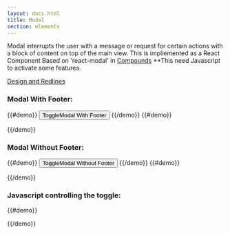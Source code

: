 ```yaml
---
layout: docs.html
title: Modal
section: elements
---
```


Modal interrupts the user with a message or request for certain actions with a block of content on top of the main view.
This is impliemented as a React Component Based on 'react-modal' in [Compounds](https://pearson-higher-ed.github.io/compounds/#/)
**This need Javascript to activate some features.

[Design and Redlines](http://pearson-higher-ed.github.io/design/c/modal/beta/)




### Modal With Footer:
{{#demo}}
  <button class="pe-btn__cta_t--btn_xlarge" onclick="toggleModal('modalPortalWithFooter')">ToggleModal With Footer</button>
{{/demo}}
{{#demo}}
<div id="modalPortalWithFooter" class="modalPortal" style="display:none;">
  <div class="modalOverlay"  onclick="toggleModal('modalPortalWithFooter')">
  <div class="pe-template__static-medium modalContent" tabindex="-1" role="dialog" aria-label="Modal" aria-labelledby="modalContent">
  <div id="modalHeader" class="modalHeader">
    <h2 id="modalHeaderText" class="modalHeaderText pe-title">Basic Title</h2>
  </div>
    <div id="modalBody" class="modalBody" tabindex="0">
    <p>
      Lorem ipsum dolor sit amet, consectetur adipiscing elit.Lorem ipsum dolor sit amet, consectetur adipiscing elit. Mauris id lorem tellus. Proin a lacus ipsum. Cras scelerisque massa augue, ut efficitur eros dignissim in. Vivamus massa ex, dictum sit amet est at, facilisis venenatis risus. Nullam ipsum diam, ullamcorper ac aliquet sed, sagittis vitae nisi. Curabitur molestie, nisi quis pellentesque interdum, dui sapien finibus justo, vel tempus dolor tortor eu leo. Quisque molestie mi tempus augue consequat porttitor. Proin eget odio sed mi facilisis elementum quis ac elit. Lorem ipsum dolor sit amet, consectetur adipiscing elit.Lorem ipsum dolor sit amet, consectetur adipiscing elit.Lorem ipsum dolor sit amet, consectetur adipiscing elit. Mauris id lorem tellus. Lorem ipsum dolor sit amet, consectetur adipiscing elit.Lorem ipsum dolor sit amet, consectetur adipiscing elit. Mauris id lorem tellus. Proin a lacus ipsum. Cras scelerisque massa augue, ut efficitur eros dignissim in. Vivamus massa ex, dictum sit amet est at, facilisis venenatis risus. Nullam ipsum diam, ullamcorper ac aliquet sed, sagittis vitae nisi. Curabitur molestie, nisi quis pellentesque interdum, dui sapien finibus justo, vel tempus dolor tortor eu leo. Quisque molestie mi tempus augue consequat porttitor. Proin eget odio sed mi facilisis elementum quis ac elit. Lorem ipsum dolor sit amet, consectetur adipiscing elit.Lorem ipsum dolor sit amet, consectetur adipiscing elit.Lorem ipsum dolor sit amet, consectetur adipiscing elit. Mauris id lorem tellus. Lorem ipsum dolor sit amet, consectetur adipiscing elit.Lorem ipsum dolor sit amet, consectetur adipiscing elit. Mauris id lorem tellus. Proin a lacus ipsum. Cras scelerisque massa augue, ut efficitur eros dignissim in. Vivamus massa ex, dictum sit amet est at, facilisis venenatis risus. Nullam ipsum diam, ullamcorper ac aliquet sed, sagittis vitae nisi. Curabitur molestie, nisi quis pellentesque interdum, dui sapien finibus justo, vel tempus dolor tortor eu leo.aliquet sed, sagittis vitae nisi. Curabitur molestie, nisi quis pellentesque interdum, dui sapien finibus justo, vel tempus dolor tortor eu leo. aliquet sed, sagittis vitae nisi. Curabitur molestie, nisi quis pellentesque interdum, dui sapien finibus justo, vel tempus dolor tortor eu leo.aliquet sed, sagittis vitae nisi. Curabitur molestie, nisi quis pellentesque interdum, dui sapien finibus justo, vel tempus dolor tortor eu leo.piscing elit. Mauris id lorem tellus. Lorem ipsum dolor sit amet, consectetur adipiscing elit.Lorem ipsum dolor sit amet, consectetur adipiscing elit. Mauris id lorem tellus. Proin a lacus ipsum. Cras scelerisque massa augue, ut efficitur eros dignissim in. Vivamus massa ex, dictum sit amet est at, facilisis venenatis risus. Nullam ipsum diam, ullamcorper ac aliquet sed, sagittis vitae nisi. Curabitur molestie, nisi quis pellentesque interdum, dui sapien finibus justo, vel tempus dolor tortor eu leo. Quisque molestie mi tempus augue consequat porttitor. Proin eget odio sed mi facilisis elementum quis ac elit. Lorem ipsum dolor sit amet, consectetur adipiscing elit.Lorem ipsum dolor sit amet, consectetur adipiscing elit.Lorem ipsum dolor sit amet, consectetur adipiscing elit. Mauris id lorem tellus. Lorem ipsum dolor sit amet, consectetur adipiscing elit.Lorem ipsum dolor sit amet, consectetur adipiscing elit. Mauris id lorem tellus. Proin a lacus ipsum. Cras scelerisque massa augue, ut efficitur eros dignissim in. Vivamus massa ex, dictum sit amet est at, facilisis venenatis risus. Nullam ipsum diam, ullamcorper ac aliquet sed, sagittis vitae nisi. Curabitur molestie, nisi quis pellentesque interdum, dui sapien finibus justo, vel tempus dolor tortor eu leo.aliquet sed, sagittis vitae nisi. Curabitur molestie, nisi quis pellentesque interdum, dui sapien finibus justo, vel tempus dolor tortor eu leo. aliquet sed, sagittis vitae nisi. Curabitur molestie, nisi quis pellentesque interdum, dui sapien finibus justo, vel tempus dolor tortor eu leo.aliquet sed, sagittis vitae nisi. Curabitur molestie, nisi quis pellentesque interdum, dui sapien finibus justo, vel tempus dolor tortor eu leo.
      piscing elit. Mauris id lorem tellus. Lorem ipsum dolor sit amet, consectetur adipiscing elit.Lorem ipsum dolor sit amet, consectetur adipiscing elit. Mauris id lorem tellus. Proin a lacus ipsum. Cras scelerisque massa augue, ut efficitur eros dignissim in. Vivamus massa ex, dictum sit amet est at, facilisis venenatis risus. Nullam ipsum diam, ullamcorper ac aliquet sed, sagittis vitae nisi. Curabitur molestie, nisi quis pellentesque interdum, dui sapien finibus justo, vel tempus dolor tortor eu leo. Quisque molestie mi tempus augue consequat porttitor. Proin eget odio sed mi facilisis elementum quis ac elit. Lorem ipsum dolor sit amet, consectetur adipiscing elit.Lorem ipsum dolor sit amet, consectetur adipiscing elit.Lorem ipsum dolor sit amet, consectetur adipiscing elit. Mauris id lorem tellus. Lorem ipsum dolor sit amet, consectetur adipiscing elit.Lorem ipsum dolor sit amet, consectetur adipiscing elit. Mauris id lorem tellus. Proin a lacus ipsum. Cras scelerisque massa augue, ut efficitur eros dignissim in. Vivamus massa ex, dictum sit amet est at, facilisis venenatis risus. Nullam ipsum diam, ullamcorper ac aliquet sed, sagittis vitae nisi. Curabitur molestie, nisi quis pellentesque interdum, dui sapien finibus justo, vel tempus dolor tortor eu leo.aliquet sed, sagittis vitae nisi. Curabitur molestie, nisi quis pellentesque interdum, dui sapien finibus justo, vel tempus dolor tortor eu leo. aliquet sed, sagittis vitae nisi. Curabitur molestie, nisi quis pellentesque interdum, dui sapien finibus justo, vel tempus dolor tortor eu leo.aliquet sed, sagittis vitae nisi. Curabitur molestie, nisi quis pellentesque interdum, dui sapien finibus justo, vel tempus dolor tortor eu leo.
    </p>
    </div>
    <div class="modalFooter">
    <button class="modalCancel pe-btn--btn_large" >Standard Button</button>
    <button class="modalSave pe-btn__cta_t--btn_large">Standard Button</button>
    </div>
  </div>
  </div>
</div>
{{/demo}}


### Modal Without Footer:
{{#demo}}
<button class="pe-btn__primary--btn_xlarge" onclick="toggleModal('modalPortalWithoutFooter')">ToggleModal Without Footer</button>
{{/demo}}
{{#demo}}
<div id="modalPortalWithoutFooter" class="modalPortal" style="display:none;">
  <div class="modalOverlay" onclick="toggleModal('modalPortalWithoutFooter')">
  <div class="pe-template__static-medium modalContent" tabindex="-1" role="dialog" aria-label="Modal" aria-labelledby="modalContent">
  <div id="modalHeader" class="modalHeader">
    <button class="modalClose pe-icon--btn">
    <svg class="pe-icon--remove-sm-24" focusable="false" role="img" aria-hidden="false" aria-labelledby="_3d82fc60-2926-11e7-8bd0-375a85c4a530">
    <title id="_3d82fc60-2926-11e7-8bd0-375a85c4a530">close dialog</title>
    <use xmlns:xlink="http://www.w3.org/1999/xlink" xlink:href="#remove-sm-24"></use>
    </svg>
    </button>
    <h2 id="modalHeaderText" class="modalHeaderText pe-title">Basic Title</h2>
  </div>
    <div id="modalBody" class="modalBody" tabindex="0">
    <p>
      Lorem ipsum dolor sit amet, consectetur adipiscing elit.Lorem ipsum dolor sit amet, consectetur adipiscing elit. Mauris id lorem tellus. Proin a lacus ipsum. Cras scelerisque massa augue, ut efficitur eros dignissim in. Vivamus massa ex, dictum sit amet est at, facilisis venenatis risus. Nullam ipsum diam, ullamcorper ac aliquet sed, sagittis vitae nisi. Curabitur molestie, nisi quis pellentesque interdum, dui sapien finibus justo, vel tempus dolor tortor eu leo. Quisque molestie mi tempus augue consequat porttitor. Proin eget odio sed mi facilisis elementum quis ac elit. Lorem ipsum dolor sit amet, consectetur adipiscing elit.Lorem ipsum dolor sit amet, consectetur adipiscing elit.Lorem ipsum dolor sit amet, consectetur adipiscing elit. Mauris id lorem tellus. Lorem ipsum dolor sit amet, consectetur adipiscing elit.Lorem ipsum dolor sit amet, consectetur adipiscing elit. Mauris id lorem tellus. Proin a lacus ipsum. Cras scelerisque massa augue, ut efficitur eros dignissim in. Vivamus massa ex, dictum sit amet est at, facilisis venenatis risus. Nullam ipsum diam, ullamcorper ac aliquet sed, sagittis vitae nisi. Curabitur molestie, nisi quis pellentesque interdum, dui sapien finibus justo, vel tempus dolor tortor eu leo. Quisque molestie mi tempus augue consequat porttitor. Proin eget odio sed mi facilisis elementum quis ac elit. Lorem ipsum dolor sit amet, consectetur adipiscing elit.Lorem ipsum dolor sit amet, consectetur adipiscing elit.Lorem ipsum dolor sit amet, consectetur adipiscing elit. Mauris id lorem tellus. Lorem ipsum dolor sit amet, consectetur adipiscing elit.Loremdiam, ullamcorper ac aliquet sed, sagittis vitae nisi. Curabitur molestie, nisi quis pellentesque interdum, dui sapien finibus justo, vel tempus dolor tortor eu leo. Quisque molestie mi tempus augue consequat porttitor. Proin eget odio sed mi facilisis elementum quis ac elit. Lorem ipsum dolor sit amet, consectetur adipiscing elit.Lorem ipsum dolor sit amet, consectetur adipiscing elit.Lorem ipsum dolor sit amet, consectetur adipiscing elit. Mauris id lorem tellus. Lorem ipsum dolor sit amet, consectetur adipiscing elit.Lorem ipsum dolor sit amet, consectetur adipiscing elit. Mauris id lorem tellus. Proin a lacus ipsum. Cras scelerisque massa augue, ut efficitur eros dignissim in. Vivamus massa ex, dictum sit amet est at, facilisis venenatis risus. Nullam ipsum diam, ullamcorper ac aliquet sed, sagittis vitae nisi. Curabitur molestie, nisi quis pellentesque interdum, dui sapien finibus justo, vel tempus dolor tortor eu leo. Quisque molestie mi tempus augue consequat porttitor. Proin eget odio sed mi facilisis elementum quis ac elit. Lorem ipsum dolor sit amet, consectetur adipiscing elit.Lorem ipsum dolor sit amet, consectetur adipiscing elit.Lorem ipsum dolor sit amet, consectetur adipiscing elit. Mauris id lorem tellus. Lorem ipsum dolor sit amet, consectetur adipiscing elit.Loremdiam, ullamcorper ac aliquet sed, sagittis vitae nisi. Curabitur molestie, nisi quis pellentesque interdum, dui sapien finibus justo, vel tempus dolor tortor eu leo. Quisque molestie mi tempus augue consequat porttitor. Proin eget odio sed mi facilisis elementum quis ac elit. Lorem ipsum dolor sit amet, consectetur adipiscing elit.Lorem ipsum dolor sit amet, consectetur adipiscing elit.Lorem ipsum dolor sit amet, consectetur adipiscing elit. Mauris id lorem tellus. Lorem ipsum dolor sit amet, consectetur adipiscing elit.Lorem ipsum dolor sit amet, consectetur adipiscing elit. Mauris id lorem tellus. Proin a lacus ipsum. Cras scelerisque massa augue, ut efficitur eros dignissim in. Vivamus massa ex, dictum sit amet est at, facilisis venenatis risus. Nullam ipsum diam, ullamcorper ac aliquet sed, sagittis vitae nisi. Curabitur molestie, nisi quis pellentesque interdum, dui sapien finibus justo, vel tempus dolor tortor eu leo. Quisque molestie mi tempus augue consequat porttitor. Proin eget odio sed mi facilisis elementum quis ac elit. Lorem ipsum dolor sit amet, consectetur adipiscing elit.Lorem ipsum dolor sit amet, consectetur adipiscing elit.Lorem ipsum dolor sit amet, consectetur adipiscing elit. Mauris id lorem tellus. Lorem ipsum dolor sit amet, consectetur adipiscing elit.Lorem
    </p>
    </div>
  </div>
  </div>
</div>
{{/demo}}


### Javascript controlling the toggle:

{{#demo}}
<script>

function heightCalc(){

  // apply padding based on clientHeight for first modal on the page...
  const modalBody    = document.getElementsByClassName('modalBody')[0];
  const modalContent = document.getElementsByClassName('modalContent')[0];
  const modalOverlay = document.getElementsByClassName('modalOverlay')[0];
  const header       = document.getElementsByClassName('modalHeader')[0];
  const footer       = document.getElementsByClassName('modalFooter')[0];

  const windowHeight  = window.innerHeight;
  const contentHeight = modalContent.offsetHeight;
  const paddingHeight = (windowHeight - contentHeight) / 2;
  const padding       = paddingHeight > 60 ? paddingHeight : 60;
  const headerHeight  = header.getBoundingClientRect().height;
  const footerHeight  = footer ? footer.getBoundingClientRect().height : 0;


  // apply padding based on clientHeight for second modal on the page...
  const modalBody2    = document.getElementsByClassName('modalBody')[1];
  const modalOverlay2 = document.getElementsByClassName('modalOverlay')[1];
  const header2       = document.getElementsByClassName('modalHeader')[1];
  const modalContent2 = document.getElementsByClassName('modalContent')[1];

  const contentHeight2 = modalContent2.offsetHeight;
  const paddingHeight2 = (windowHeight - contentHeight2) / 2;
  const padding2       = paddingHeight2 > 60 ? paddingHeight2 : 60;
  const headerHeight2  = header2.getBoundingClientRect().height;

  // calculate body max...
  modalBody.style     = `max-height:${windowHeight - (headerHeight + footerHeight + 120)}px`;
  modalOverlay.style  = `padding-top:${padding}px; padding-bottom:${padding}px;`;

  modalBody2.style    = `max-height:${windowHeight - (headerHeight2 + 120)}px`;
  modalOverlay2.style = `padding-top:${padding2}px; padding-bottom:${padding2}px;`;

  // conditional borders on modalbody if scrollbar is present...
  modalBody.className  = (modalBody.clientHeight  < modalBody.scrollHeight)  ? 'modalBody modalBody_border' : 'modalBody modalBody_border_normal';
  modalBody2.className = (modalBody2.clientHeight < modalBody2.scrollHeight) ? 'modalBody modalBody_border' : 'modalBody modalBody_border_normal';

}


 function toggleModal(target){

   const portal             = document.getElementById(target);
   const headerCloseButton  = document.getElementsByClassName('modalClose')[0];
   const footerCloseButton  = document.getElementsByClassName('modalCancel')[0];
   const headerCloseButton2 = document.getElementsByClassName('modalClose')[1];

   // toggle modal...
   portal.style.display = portal.style.display === "none" ? "" : "none";

   //*****MODAL OPEN**************
   if(portal.style.display === ""){

    // calulate max-height for modalBody
    // and apply conditional scrollbars....
    heightCalc();

    // detect ESC KeyPress...
    document.addEventListener("keyup", e => e.keyCode == 27 ? toggleModal(target) : null);

    // apply focus to close button...
    headerCloseButton  ? headerCloseButton.focus()  : footerCloseButton.focus();
    headerCloseButton2 ? headerCloseButton2.focus() : null;

    // if open stop page underneath from scrolling...
    document.body.style = "overflow:hidden;";
   }

   //*****MODAL CLOSED**************
   portal.style.display === "none" ? document.body.style = "" : null;

 }


</script>
{{/demo}}
